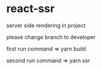 # react-ssr
server side rendering in project

please change branch to developer

first run command => yarn build

second run command => yarn ssr
